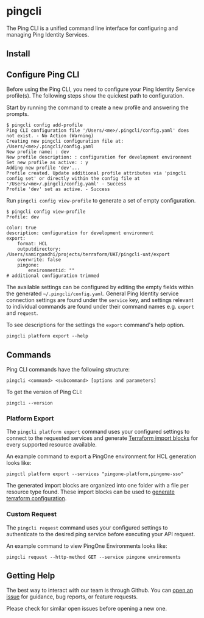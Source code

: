 # pingcli

The Ping CLI is a unified command line interface for configuring and managing Ping Identity Services.

## Install

<!-- TODO -->

## Configure Ping CLI

Before using the Ping CLI, you need to configure your Ping Identity Service profile(s). The following steps show the quickest path to configuration.

Start by running the command to create a new profile and answering the prompts.

```text
$ pingcli config add-profile
Ping CLI configuration file '/Users/<me>/.pingcli/config.yaml' does not exist. - No Action (Warning)
Creating new pingcli configuration file at: /Users/<me>/.pingcli/config.yaml
New profile name: : dev
New profile description: : configuration for development environment
Set new profile as active: : y
Adding new profile 'dev'...
Profile created. Update additional profile attributes via 'pingcli config set' or directly within the config file at '/Users/<me>/.pingcli/config.yaml' - Success
Profile 'dev' set as active. - Success
```

Run `pingcli config view-profile` to generate a set of empty configuration.

```text
$ pingcli config view-profile
Profile: dev

color: true
description: configuration for development environment
export:
    format: HCL
    outputdirectory: /Users/samirgandhi/projects/terraform/UAT/pingcli-uat/export
    overwrite: false
    pingone:
        environmentid: ""
# additional configuration trimmed
```

The available settings can be configured by editing the empty fields within the generated `~/.pingcli/config.yaml`. General Ping Identity service connection settings are found under the `service` key, and settings relevant to individual commands are found under their command names e.g. `export` and `request`.

To see descriptions for the settings the `export` command's help option.
```
pingcli platform export --help
```

## Commands

Ping CLI commands have the following structure:

```shell
pingcli <command> <subcommand> [options and parameters]
```

To get the version of Ping CLI:

```shell
pingcli --version
```

### Platform Export

The `pingcli platform export` command uses your configured settings to connect to the requested services and generate [Terraform import blocks](https://developer.hashicorp.com/terraform/language/import) for every supported resource available.

An example command to export a PingOne environment for HCL generation looks like:

```shell
pingctl platform export --services "pingone-platform,pingone-sso"
```

The generated import blocks are organized into one folder with a file per resource type found. These import blocks can be used to [generate terraform configuration](https://developer.hashicorp.com/terraform/language/import/generating-configuration).

### Custom Request

The `pingcli request` command uses your configured settings to authenticate to the desired ping service before executing your API request. 

An example command to view PingOne Environments looks like:

```shell
pingcli request --http-method GET --service pingone environments
```

## Getting Help

The best way to interact with our team is through Github. You can [open an issue](https://github.com/pingidentity/pingcli/issues/new) for guidance, bug reports, or feature requests.

Please check for similar open issues before opening a new one.
